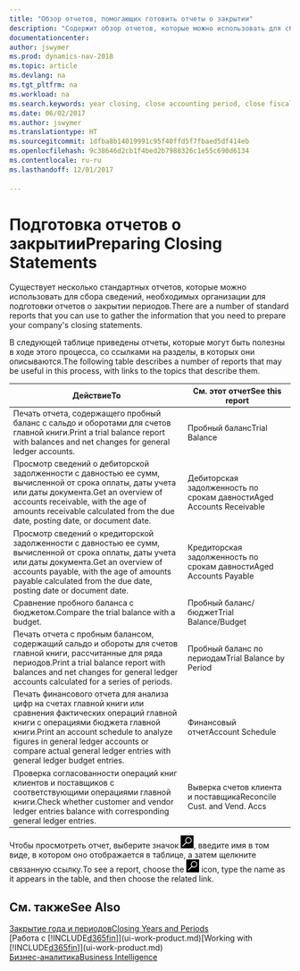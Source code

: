 ```yaml
---
title: "Обзор отчетов, помогающих готовить отчеты о закрытии"
description: "Содержит обзор отчетов, которые можно использовать для сбора информации для подготовки отчетов о закрытии при закрытии финансового года организацией."
documentationcenter: 
author: jswymer
ms.prod: dynamics-nav-2018
ms.topic: article
ms.devlang: na
ms.tgt_pltfrm: na
ms.workload: na
ms.search.keywords: year closing, close accounting period, close fiscal year, aging, creditor payments, vendor payments, assets, liabilities, equity, analysis, reporting, financial report, business intelligence, BI, Power Bi, KPI
ms.date: 06/02/2017
ms.author: jswymer
ms.translationtype: HT
ms.sourcegitcommit: 1dfba8b14019991c95f40ffd5f7fbaed5df414eb
ms.openlocfilehash: 9c38646d2cb1f4bed2b7988326c1e55c690d6134
ms.contentlocale: ru-ru
ms.lasthandoff: 12/01/2017

---
```

# <a name="preparing-closing-statements"></a><span data-ttu-id="d358e-103">Подготовка отчетов о закрытии</span><span class="sxs-lookup"><span data-stu-id="d358e-103">Preparing Closing Statements</span></span>
<span data-ttu-id="d358e-104">Существует несколько стандартных отчетов, которые можно использовать для сбора сведений, необходимых организации для подготовки отчетов о закрытии периодов.</span><span class="sxs-lookup"><span data-stu-id="d358e-104">There are a number of standard reports that you can use to gather the information that you need to prepare your company's closing statements.</span></span>

<span data-ttu-id="d358e-105">В следующей таблице приведены отчеты, которые могут быть полезны в ходе этого процесса, со ссылками на разделы, в которых они описываются.</span><span class="sxs-lookup"><span data-stu-id="d358e-105">The following table describes a number of reports that may be useful in this process, with links to the topics that describe them.</span></span>

| <span data-ttu-id="d358e-106">Действие</span><span class="sxs-lookup"><span data-stu-id="d358e-106">To</span></span> | <span data-ttu-id="d358e-107">См. этот отчет</span><span class="sxs-lookup"><span data-stu-id="d358e-107">See this report</span></span> |
| --- | --- |
| <span data-ttu-id="d358e-108">Печать отчета, содержащего пробный баланс с сальдо и оборотами для счетов главной книги.</span><span class="sxs-lookup"><span data-stu-id="d358e-108">Print a trial balance report with balances and net changes for general ledger accounts.</span></span> |<span data-ttu-id="d358e-109">Пробный баланс</span><span class="sxs-lookup"><span data-stu-id="d358e-109">Trial Balance</span></span> |
| <span data-ttu-id="d358e-110">Просмотр сведений о дебиторской задолженности с давностью ее сумм, вычисленной от срока оплаты, даты учета или даты документа.</span><span class="sxs-lookup"><span data-stu-id="d358e-110">Get an overview of accounts receivable, with the age of amounts receivable calculated from the due date, posting date, or document date.</span></span> |<span data-ttu-id="d358e-111">Дебиторская задолженность по срокам давности</span><span class="sxs-lookup"><span data-stu-id="d358e-111">Aged Accounts Receivable</span></span> |
| <span data-ttu-id="d358e-112">Просмотр сведений о кредиторской задолженности с давностью ее сумм, вычисленной от срока оплаты, даты учета или даты документа.</span><span class="sxs-lookup"><span data-stu-id="d358e-112">Get an overview of accounts payable, with the age of amounts payable calculated from the due date, posting date or document date.</span></span> |<span data-ttu-id="d358e-113">Кредиторская задолженность по срокам давности</span><span class="sxs-lookup"><span data-stu-id="d358e-113">Aged Accounts Payable</span></span> |
| <span data-ttu-id="d358e-114">Сравнение пробного баланса с бюджетом.</span><span class="sxs-lookup"><span data-stu-id="d358e-114">Compare the trial balance with a budget.</span></span> |<span data-ttu-id="d358e-115">Пробный баланс/бюджет</span><span class="sxs-lookup"><span data-stu-id="d358e-115">Trial Balance/Budget</span></span> |
| <span data-ttu-id="d358e-116">Печать отчета с пробным балансом, содержащий сальдо и обороты для счетов главной книги, рассчитанные для ряда периодов.</span><span class="sxs-lookup"><span data-stu-id="d358e-116">Print a trial balance report with balances and net changes for general ledger accounts calculated for a series of periods.</span></span> |<span data-ttu-id="d358e-117">Пробный баланс по периодам</span><span class="sxs-lookup"><span data-stu-id="d358e-117">Trial Balance by Period</span></span> |
| <span data-ttu-id="d358e-118">Печать финансового отчета для анализа цифр на счетах главной книги или сравнения фактических операций главной книги с операциями бюджета главной книги.</span><span class="sxs-lookup"><span data-stu-id="d358e-118">Print an account schedule to analyze figures in general ledger accounts or compare actual general ledger entries with general ledger budget entries.</span></span> |<span data-ttu-id="d358e-119">Финансовый отчет</span><span class="sxs-lookup"><span data-stu-id="d358e-119">Account Schedule</span></span> |
| <span data-ttu-id="d358e-120">Проверка согласованности операций книг клиентов и поставщиков с соответствующими операциями главной книги.</span><span class="sxs-lookup"><span data-stu-id="d358e-120">Check whether customer and vendor ledger entries balance with corresponding general ledger entries.</span></span> |<span data-ttu-id="d358e-121">Выверка счетов клиента и поставщика</span><span class="sxs-lookup"><span data-stu-id="d358e-121">Reconcile Cust. and Vend. Accs</span></span> |

<span data-ttu-id="d358e-122">Чтобы просмотреть отчет, выберите значок ![Поиск страницы или отчета](media/ui-search/search_small.png "Значок поиска страницы или отчета"), введите имя в том виде, в котором оно отображается в таблице, а затем щелкните связанную ссылку.</span><span class="sxs-lookup"><span data-stu-id="d358e-122">To see a report, choose the ![Search for Page or Report](media/ui-search/search_small.png "Search for Page or Report icon") icon, type the name as it appears in the table, and then choose the related link.</span></span>

## <a name="see-also"></a><span data-ttu-id="d358e-123">См. также</span><span class="sxs-lookup"><span data-stu-id="d358e-123">See Also</span></span>
[<span data-ttu-id="d358e-124">Закрытие года и периодов</span><span class="sxs-lookup"><span data-stu-id="d358e-124">Closing Years and Periods</span></span>](year-close-years-periods.md)  
<span data-ttu-id="d358e-125">[Работа с [!INCLUDE[d365fin](includes/d365fin_md.md)]](ui-work-product.md)</span><span class="sxs-lookup"><span data-stu-id="d358e-125">[Working with [!INCLUDE[d365fin](includes/d365fin_md.md)]](ui-work-product.md)</span></span>  
[<span data-ttu-id="d358e-126">Бизнес-аналитика</span><span class="sxs-lookup"><span data-stu-id="d358e-126">Business Intelligence</span></span>](bi.md)

